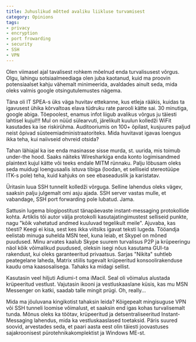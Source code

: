 ```yaml
---
title: Juhuslikud mõtted avaliku liikluse turvamisest
category: Opinions
tags:
- privacy
- encryption
- port frowarding
- security
- SSH
- VPN
---
```


Olen viimasel ajal tavalisest rohkem m&otilde;elnud enda turvalisusest v&otilde;rgus. Olgu, lahingu sotsiaalmeediaga olen juba kaotanud, kuid ma proovin potensiaalset kahju v&auml;hemalt minimeerida, avaldades ainult seda, mida oleks valmis google otsingutulemustes n&auml;gema.

T&auml;na oli IT SPEA-s &uuml;ks v&auml;ga huvitav ettekanne, kus etleja r&auml;&auml;kis, kuidas ta igavusest &uuml;hika k&otilde;rvaltoas elava t&uuml;druku rate parooli k&auml;tte sai. 30 minutiga, google abiga. T&otilde;epoolest, enamus infot liigub avalikus v&otilde;rgus ju t&auml;iesti lahtisel kujul!!! Mul on n&uuml;&uuml;d s&uuml;learvuti, j&auml;relikult kuulun kolledži WiFit kasutades ka ise riskir&uuml;hma. Auditooriumis on 100+ &otilde;pilast, kusjuures paljud neist &otilde;pivad s&uuml;steemiadministraatoriteks. Mida huvitavat igavas loengus ikka teha, kui naiivseid ohvreid otsida?

Tahan l&auml;hiajal ka ise enda masinasse sisse murda, st. uurida, mis toimub under-the hood. Saaks n&auml;iteks Wiresharkiga enda konto logimisandmed plaintext kujul k&auml;tte v&otilde;i teeks endale MITM r&uuml;nnaku. Palju l&otilde;busam oleks seda muidugi loengusaalis istuva tibiga (loodan, et selliseid stereot&uuml;&uuml;pe ITK-s pole) teha, kuid kahjuks on see ebaseaduslik ja karistatav.

&Uuml;ritasin luua SSH tunnelit kolledži v&otilde;rguga. Selline lahendus oleks v&auml;gev, saaksin palju julgemalt omi asju ajada. SSH server vastas mulle, et vabandage, SSH port forwarding pole lubatud. Jama.

Sattusin lugema blogipostitust t&auml;nap&auml;evaste instant-messaging protokollide kohta. Artiklis t&otilde;i autor v&auml;lja protokolli kasutajatingimustest selliseid punkte, nagu "k&otilde;ik vahetatud andmed kuuluvad tegelikult meile". Ajuvaba, kas t&otilde;esti? Keegi ei kisa, sest kes ikka viitsiks igavat teksti lugeda. T&ouml;&ouml;andja eelistab minuga suhelda MSN teel, kuna leiab, et Skypel on m&otilde;ned puudused. Minu arvates kaalub Skype suurem turvalisus P2P ja kr&uuml;peeringu n&auml;ol k&otilde;ik v&otilde;imalikud puudused, oleksin isegi n&otilde;us kasutama GUI-ta rakendust, kui oleks garanteeritud privaatsus. Sarjas "Nikita" suhtleb peategelane laheda, Matrix stiilis tugevalt kr&uuml;peeritud konsoolirakenduse kaudu oma kaasosalisega. Tahaks ka midagi sellist. 

Kasutasin veel hiljuti Adiumi-t oma iMacil. Seal oli v&otilde;imalus alustada kr&uuml;peeritud vestlust. Vajutasin ikooni ja vestluskaaslane k&uuml;sis, kas mu MSN Messenger on katki, saadab talle mingit pr&uuml;gi. Oh, really...

Mida ma j&otilde;uluvana kingikotist tahaksin leida? K&otilde;igepealt mingisuguse VPN v&otilde;i SSH tunneli loomise v&otilde;imalust, et saaksin end igas kohas turvalisemalt tunda. M&otilde;nus oleks ka t&ouml;&ouml;tav, kr&uuml;peeritud ja detsentraliseeritud Instant-Messaging lahendus, mida ka vestluskaaslased toetaksid. P&auml;ris suured soovid, arvestades seda, et paari aasta eest olin t&auml;iesti joovastuses sajakroonisest p&uuml;rotehnikakomplektist ja Windows ME-st.